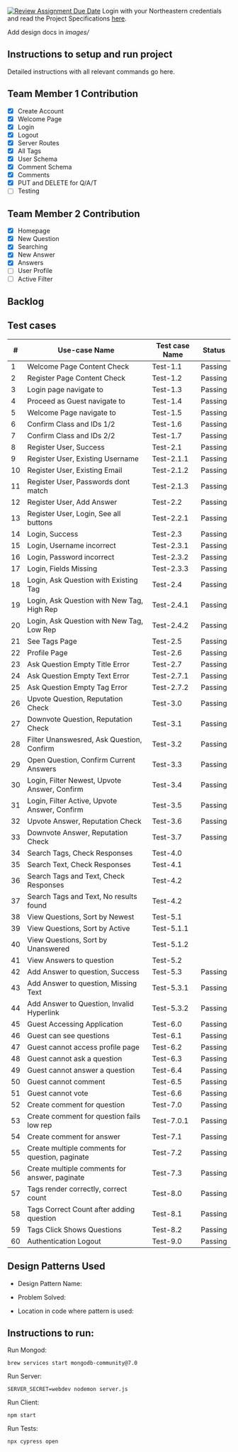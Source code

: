 [![Review Assignment Due Date](https://classroom.github.com/assets/deadline-readme-button-24ddc0f5d75046c5622901739e7c5dd533143b0c8e959d652212380cedb1ea36.svg)](https://classroom.github.com/a/hxTav0v1)
Login with your Northeastern credentials and read the Project Specifications [here](https://northeastern-my.sharepoint.com/:w:/g/personal/j_mitra_northeastern_edu/EcUflH7GXMBEjXGjx-qRQMkB7cfHNaHk9LYqeHRm7tgrKg?e=oZEef3).

Add design docs in *images/*

## Instructions to setup and run project

Detailed instructions with all relevant commands go here.

## Team Member 1 Contribution
- [X] Create Account
- [X] Welcome Page
- [X] Login
- [X] Logout
- [X] Server Routes
- [X] All Tags
- [X] User Schema
- [X] Comment Schema
- [X] Comments
- [X] PUT and DELETE for Q/A/T
- [ ] Testing

## Team Member 2 Contribution
- [X] Homepage
- [X] New Question
- [X] Searching
- [X] New Answer
- [X] Answers
- [ ] User Profile
- [ ] Active Filter

## Backlog




## Test cases

| #  | Use-case Name                                   | Test case Name | Status   |
|----|-------------------------------------------------|----------------|----------|
| 1  | Welcome Page Content Check                      | Test-1.1       | Passing  |
| 2  | Register Page Content Check                     | Test-1.2       | Passing  |
| 3  | Login page navigate to                          | Test-1.3       | Passing  |
| 4  | Proceed as Guest navigate to                    | Test-1.4       | Passing  |
| 5  | Welcome Page navigate to                        | Test-1.5       | Passing  |
| 6  | Confirm Class and IDs 1/2                       | Test-1.6       | Passing  |
| 7  | Confirm Class and IDs 2/2                       | Test-1.7       | Passing  |
| 8  | Register User, Success                          | Test-2.1       | Passing  |
| 9  | Register User, Existing Username                | Test-2.1.1     | Passing  |
| 10 | Register User, Existing Email                   | Test-2.1.2     | Passing  |
| 11 | Register User, Passwords dont match             | Test-2.1.3     | Passing  |
| 12 | Register User, Add Answer                       | Test-2.2       | Passing  |
| 13 | Register User, Login, See all buttons           | Test-2.2.1     | Passing  |
| 14 | Login, Success                                  | Test-2.3       | Passing  |
| 15 | Login, Username incorrect                       | Test-2.3.1     | Passing  |
| 16 | Login, Password incorrect                       | Test-2.3.2     | Passing  |
| 17 | Login, Fields Missing                           | Test-2.3.3     | Passing  |
| 18 | Login, Ask Question with Existing Tag           | Test-2.4       | Passing  |
| 19 | Login, Ask Question with New Tag, High Rep      | Test-2.4.1     | Passing  |
| 20 | Login, Ask Question with New Tag, Low Rep       | Test-2.4.2     | Passing  |
| 21 | See Tags Page                                   | Test-2.5       | Passing  |
| 22 | Profile Page                                    | Test-2.6       | Passing  |
| 23 | Ask Question Empty Title Error                  | Test-2.7       | Passing  |
| 24 | Ask Question Empty Text Error                   | Test-2.7.1     | Passing  |
| 25 | Ask Question Empty Tag Error                    | Test-2.7.2     | Passing  |
| 26 | Upvote Question, Reputation Check               | Test-3.0       | Passing  |
| 27 | Downvote Question, Reputation Check             | Test-3.1       | Passing  |
| 28 | Filter Unanswesred, Ask Question, Confirm       | Test-3.2       | Passing  |
| 29 | Open Question, Confirm Current Answers          | Test-3.3       | Passing  | 
| 30 | Login, Filter Newest, Upvote Answer, Confirm    | Test-3.4       | Passing  | 
| 31 | Login, Filter Active, Upvote Answer, Confirm    | Test-3.5       | Passing  | 
| 32 | Upvote Answer, Reputation Check                 | Test-3.6       | Passing  | 
| 33 | Downvote Answer, Reputation Check               | Test-3.7       | Passing  | 
| 34 | Search Tags, Check Responses                    | Test-4.0       |          | 
| 35 | Search Text, Check Responses                    | Test-4.1       |          | 
| 36 | Search Tags and Text, Check Responses           | Test-4.2       |          | 
| 37 | Search Tags and Text, No results found          | Test-4.2       |          | 
| 38 | View Questions, Sort by Newest                  | Test-5.1       |          | 
| 39 | View Questions, Sort by Active                  | Test-5.1.1     |          | 
| 40 | View Questions, Sort by Unanswered              | Test-5.1.2     |          | 
| 41 | View Answers to question                        | Test-5.2       |          | 
| 42 | Add Answer to question, Success                 | Test-5.3       | Passing  | 
| 43 | Add Answer to question, Missing Text            | Test-5.3.1     | Passing  | 
| 44 | Add Answer to Question, Invalid Hyperlink       | Test-5.3.2     | Passing  | 
| 45 | Guest Accessing Application                     | Test-6.0       | Passing  | 
| 46 | Guest can see questions                         | Test-6.1       | Passing  | 
| 47 | Guest cannot access profile page                | Test-6.2       | Passing  | 
| 48 | Guest cannot ask a question                     | Test-6.3       | Passing  | 
| 49 | Guest cannot answer a question                  | Test-6.4       | Passing  | 
| 50 | Guest cannot comment                            | Test-6.5       | Passing  | 
| 51 | Guest cannot vote                               | Test-6.6       | Passing  | 
| 52 | Create comment for question                     | Test-7.0       | Passing  | 
| 53 | Create comment for question fails low rep       | Test-7.0.1     | Passing  | 
| 54 | Create comment for answer                       | Test-7.1       | Passing  | 
| 55 | Create multiple comments for question, paginate | Test-7.2       | Passing  | 
| 56 | Create multiple comments for answer, paginate   | Test-7.3       | Passing  | 
| 57 | Tags render correctly, correct count            | Test-8.0       | Passing  | 
| 58 | Tags Correct Count after adding question        | Test-8.1       | Passing  | 
| 59 | Tags Click Shows Questions                      | Test-8.2       | Passing  | 
| 60 | Authentication Logout                           | Test-9.0       | Passing  | 

## Design Patterns Used

- Design Pattern Name:

- Problem Solved:

- Location in code where pattern is used:

## Instructions to run:

Run Mongod:

    brew services start mongodb-community@7.0

Run Server:

    SERVER_SECRET=webdev nodemon server.js

Run Client:

    npm start

Run Tests:

    npx cypress open